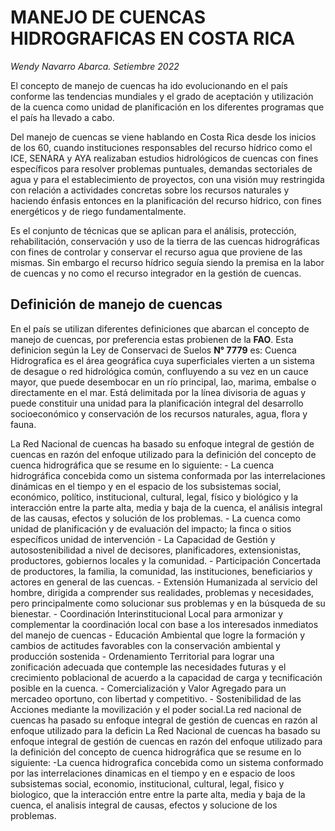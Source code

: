 # MANEJO DE CUENCAS HIDROGRAFICAS EN COSTA RICA  
*Wendy Navarro Abarca.           Setiembre 2022*  

El concepto de manejo de cuencas ha ido evolucionando en el país conforme las tendencias mundiales y el grado de aceptación y utilización de la cuenca  como unidad de planificación   en los diferentes programas que el país ha llevado a cabo.    

Del manejo de cuencas se viene hablando en Costa Rica desde los inicios de los 60, cuando instituciones responsables del recurso hídrico como el ICE, SENARA y AYA  realizaban estudios hidrológicos de cuencas con fines específicos  para resolver problemas puntuales, demandas  sectoriales de agua y para el establecimiento de proyectos, con una visión muy restringida con relación a actividades concretas sobre los recursos naturales y haciendo énfasis entonces en la planificación del recurso hídrico, con fines energéticos y de riego fundamentalmente.  

Es el conjunto de técnicas que se aplican para el análisis, protección, rehabilitación, conservación y uso de la tierra de las cuencas hidrográficas con fines de controlar y conservar el recurso agua que proviene de las mismas. Sin embargo el recurso hídrico seguía siendo la premisa en la labor de cuencas y no como el recurso integrador en la gestión de cuencas.   

## Definición de manejo de cuencas   

En el país se utilizan diferentes definiciones que abarcan el concepto de manejo de cuencas, por preferencia estas probienen de la **FAO**. Esta definicion según la Ley de Conservaci de Suelos __N° 7779__ es: Cuenca Hidrografica es el área geográfica cuya superficiales vierten a un sistema de desague o red hidrológica común, confluyendo a su vez en un cauce mayor, que puede desembocar en un río principal, lao, marima, embalse o directamente en el mar. Está delimitada por la línea divisoria de aguas y puede constituir una unidad para la planificación integral del desarrollo socioeconómico y conservación de los recursos  naturales, agua, flora y fauna.

La Red Nacional de cuencas ha basado su enfoque integral de gestión de cuencas en razón del enfoque utilizado para la definición del concepto de  cuenca hidrográfica que se resume en lo siguiente: - La cuenca hidrográfica concebida como un sistema  conformada por las interrelaciones dinámicas en el tiempo y en el espacio de los subsistemas social, económico, político, institucional, cultural, legal, físico y biológico y la interacción entre la parte alta, media y baja de la cuenca, el análisis integral de las causas, efectos y solución de los problemas. - La cuenca como unidad de planificación y de evaluación del impacto; la finca o sitios específicos unidad de intervención  - La Capacidad de Gestión y autosostenibilidad a nivel de decisores, planificadores, extensionistas, productores, gobiernos locales y la comunidad.  - Participación Concertada de productores, la familia, la comunidad, las instituciones, beneficiarios y actores en general de las cuencas.  - Extensión Humanizada al servicio del hombre, dirigida a comprender sus realidades, problemas y necesidades, pero principalmente como solucionar sus problemas y en la búsqueda de su bienestar. - Coordinación Interinstitucional Local para armonizar y complementar la coordinación local con base a los interesados inmediatos del manejo de cuencas - Educación Ambiental que logre la formación y cambios de actitudes favorables con la conservación ambiental y producción sostenida - Ordenamiento Territorial para lograr una zonificación adecuada que contemple las necesidades futuras y el crecimiento poblacional de acuerdo a la capacidad de carga y tecnificación posible en la cuenca. - Comercialización y Valor Agregado para un mercadeo oportuno, con libertad y competitivo. - Sostenibilidad de las Acciones mediante la movilización y el poder social.La red nacional de cuencas ha pasado su enfoque integral de gestión de cuencas en razón al enfoque utilizado para la deficin
La Red Nacional de cuencas ha basado su enfoque integral de gestión de cuencas en razón del enfoque utilizado para la definición del concepto de cuenca hidrográfica que se resume en lo siguiente:
-La cuenca hidrografica concebida como un sistema conformado por las interrelaciones dinamicas en el tiempo y en e espacio de loos subsistemas social, economio, institucional, cultural, legal, fisico y biologico, que  la interacción entre entre la parte alta, media y baja de la cuenca, el analisis integral de causas, efectos y solucione de los problemas.  


